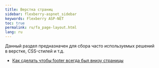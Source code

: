 ```yaml
---
title: Верстка страниц
sidebar: flexberry-aspnet_sidebar
keywords: Flexberry ASP-NET
toc: true
permalink: ru/fa_page-layout.html
lang: ru
---
```


Данный раздел предназначен для сбора часто используемых решений в верстке, CSS-стилей и т.д.

* [Как сделать чтобы footer всегда был внизу страницы](fa_footer-stick-bottom.html)